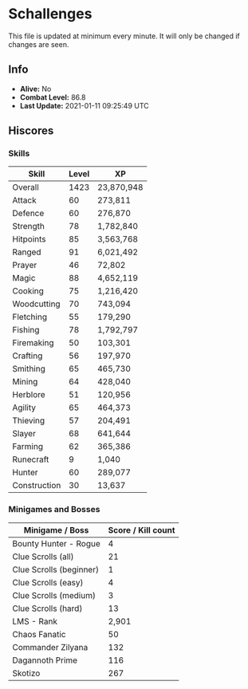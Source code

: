 # Schallenges

This file is updated at minimum every minute. It will only be changed if changes are seen.

## Info

 - **Alive:** No
 - **Combat Level:** 86.8
 - **Last Update:** 2021-01-11 09:25:49 UTC

## Hiscores

### Skills

| Skill | Level | XP |
|--|--|--|
| Overall | 1423 | 23,870,948 |
| Attack | 60 | 273,811 |
| Defence | 60 | 276,870 |
| Strength | 78 | 1,782,840 |
| Hitpoints | 85 | 3,563,768 |
| Ranged | 91 | 6,021,492 |
| Prayer | 46 | 72,802 |
| Magic | 88 | 4,652,119 |
| Cooking | 75 | 1,216,420 |
| Woodcutting | 70 | 743,094 |
| Fletching | 55 | 179,290 |
| Fishing | 78 | 1,792,797 |
| Firemaking | 50 | 103,301 |
| Crafting | 56 | 197,970 |
| Smithing | 65 | 465,730 |
| Mining | 64 | 428,040 |
| Herblore | 51 | 120,956 |
| Agility | 65 | 464,373 |
| Thieving | 57 | 204,491 |
| Slayer | 68 | 641,644 |
| Farming | 62 | 365,386 |
| Runecraft | 9 | 1,040 |
| Hunter | 60 | 289,077 |
| Construction | 30 | 13,637 |

### Minigames and Bosses

| Minigame / Boss | Score / Kill count |
|--|--|
| Bounty Hunter - Rogue | 4 |
| Clue Scrolls (all) | 21 |
| Clue Scrolls (beginner) | 1 |
| Clue Scrolls (easy) | 4 |
| Clue Scrolls (medium) | 3 |
| Clue Scrolls (hard) | 13 |
| LMS - Rank | 2,901 |
| Chaos Fanatic | 50 |
| Commander Zilyana | 132 |
| Dagannoth Prime | 116 |
| Skotizo | 267 |
